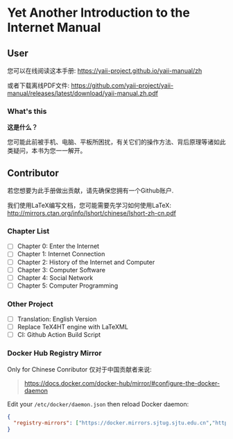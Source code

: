 # Yet Another Introduction to the Internet Manual

## User

<!--
You can read this manual online: https://yaii-project.github.io/yaii-manual/en

Or download the offline PDF file: https://github.com/yaii-project/yaii-manual/releases/latest/download/yaii-manual.en.pdf
-->

您可以在线阅读这本手册: https://yaii-project.github.io/yaii-manual/zh

或者下载离线PDF文件: https://github.com/yaii-project/yaii-manual/releases/latest/download/yaii-manual.zh.pdf

### What's this

**这是什么？**

您可能此前被手机、电脑、平板所困扰，有关它们的操作方法、背后原理等诸如此类疑问，本书为您一一解开。

## Contributor

<!--
If you would like to contribute to this manual, please make sure you have a Github account.

We use LaTeX to write our documents, you may need to learn how to use LaTeX first: http://mirrors.ctan.org/info/lshort/english/lshort-letter.pdf
-->

若您想要为此手册做出贡献，请先确保您拥有一个Github账户.

我们使用LaTeX编写文档，您可能需要先学习如何使用LaTeX: http://mirrors.ctan.org/info/lshort/chinese/lshort-zh-cn.pdf

### Chapter List

- [ ] Chapter 0: Enter the Internet
- [ ] Chapter 1: Internet Connection
- [ ] Chapter 2: History of the Internet and Computer
- [ ] Chapter 3: Computer Software
- [ ] Chapter 4: Social Network
- [ ] Chapter 5: Computer Programming

### Other Project
- [ ] Translation: English Version
- [ ] Replace TeX4HT engine with LaTeXML
- [ ] CI: Github Action Build Script

### Docker Hub Registry Mirror

Only for Chinese Conributor 仅对于中国贡献者来说:

> https://docs.docker.com/docker-hub/mirror/#configure-the-docker-daemon

Edit your `/etc/docker/daemon.json` then reload Docker daemon:
```json
{
  "registry-mirrors": ["https://docker.mirrors.sjtug.sjtu.edu.cn","https://docker.nju.edu.cn/"]
}
```